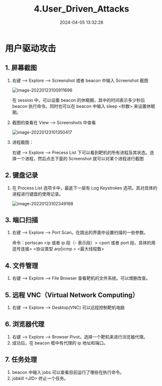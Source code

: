 ﻿---
title: 4.User_Driven_Attacks
categories:
- Network_Security
- Intranet_Infiltration
- Cobalt_Strike
tags:
- Network_Security
date: 2024-04-05 13:32:28
---

# 用户驱动攻击

## 1. 屏幕截图

1. 右键 --> Explore --> Screenshot 或者 beacon 中输入 Screenshot 截图

    ![image-20220123100911696](image-20220123100911696.png)

    在 session 中，可以设置 beacon 的休眠期，其中的时间表示多少秒后 beacon 执行命令。同时也可以在 beacon 中输入 sleep \<秒数\> 来设置休眠期。

2. 截图的查看在 View --> Screenshots 中查看

    ![image-20220123101350417](image-20220123101350417.png)

3. 进程截图：

    右键 --> Explore --> Precess List 下可以看到靶机的所有进程及其状态。选择一个进程，然后点击下面的 Screenshot 就可以对某个进程进行截图



## 2. 键盘记录

1. 在 Process List 选项卡中，最底下一层有 Log Keystrokes 选项。其对具体的进程进行键盘的使用记录。

    ![image-20220123102349188](image-20220123102349188.png)



## 3. 端口扫描

1. 右键 --> Explore --> Port Scan。在跳出的界面中设置扫描的一些参数。

    命令：portscan \<ip 或者 ip 段（- 表示段）\> \<port 或者 port 段，具体的用逗号连接\> \<协议类型 arp|icmp \> \<最大线程数\>



## 4. 文件管理

1. 右键 --> Explore --> File Browser 查看靶机的文件系统。可以增删改查。



## 5. 远程 VNC（Virtual Network Computing）

1. 右键 --> Explore --> Desktop(VNC) 可以远程控制靶机电脑



## 6. 浏览器代理

1. 右键 --> Explore --> Browser Pivot。选择一个靶机来进行浏览器代理。
2. 成功后，在 beacon 框中有代理的 ip 地址和端口。



## 7. 任务处理

1. beacon 中输入 jobs 可以查看目前运行了哪些在执行命令。
2. jobkill \<JID\> 终止一个任务。



